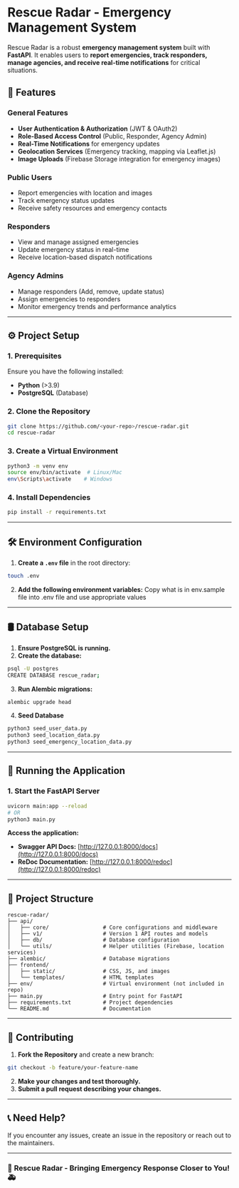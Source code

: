 # Rescue Radar - Emergency Management System

Rescue Radar is a robust **emergency management system** built with **FastAPI**. It enables users to **report emergencies, track responders, manage agencies, and receive real-time notifications** for critical situations. 

## 🚀 Features

### **General Features**
- **User Authentication & Authorization** (JWT & OAuth2)
- **Role-Based Access Control** (Public, Responder, Agency Admin)
- **Real-Time Notifications** for emergency updates
- **Geolocation Services** (Emergency tracking, mapping via Leaflet.js)
- **Image Uploads** (Firebase Storage integration for emergency images)

### **Public Users**
- Report emergencies with location and images
- Track emergency status updates
- Receive safety resources and emergency contacts

### **Responders**
- View and manage assigned emergencies
- Update emergency status in real-time
- Receive location-based dispatch notifications

### **Agency Admins**
- Manage responders (Add, remove, update status)
- Assign emergencies to responders
- Monitor emergency trends and performance analytics

---

## ⚙️ Project Setup

### **1. Prerequisites**
Ensure you have the following installed:
- **Python** (>3.9)
- **PostgreSQL** (Database)

### **2. Clone the Repository**
```bash
git clone https://github.com/<your-repo>/rescue-radar.git
cd rescue-radar
```

### **3. Create a Virtual Environment**
```bash
python3 -m venv env
source env/bin/activate  # Linux/Mac
env\Scripts\activate    # Windows
```

### **4. Install Dependencies**
```bash
pip install -r requirements.txt
```


---

## 🛠 Environment Configuration

1. **Create a `.env` file** in the root directory:
```bash
touch .env
```

2. **Add the following environment variables:**
Copy what is in env.sample file into .env file and use appropriate values

---

## 🛢 Database Setup

1. **Ensure PostgreSQL is running.**
2. **Create the database:**
```bash
psql -U postgres
CREATE DATABASE rescue_radar;
```
3. **Run Alembic migrations:**
```bash
alembic upgrade head
```
4. **Seed Database**
```bash
python3 seed_user_data.py
puthon3 seed_location_data.py
python3 seed_emergency_location_data.py
```
---

## 🚀 Running the Application

### **1. Start the FastAPI Server**
```bash
uvicorn main:app --reload
# OR
python3 main.py
```
**Access the application:**
- **Swagger API Docs:** [http://127.0.0.1:8000/docs](http://127.0.0.1:8000/docs)
- **ReDoc Documentation:** [http://127.0.0.1:8000/redoc](http://127.0.0.1:8000/redoc)

---

## 📂 Project Structure

```plaintext
rescue-radar/
├── api/
│   ├── core/                 # Core configurations and middleware
│   ├── v1/                   # Version 1 API routes and models
│   ├── db/                   # Database configuration
│   └── utils/                # Helper utilities (Firebase, location services)
├── alembic/                  # Database migrations
├── frontend/
│   ├── static/               # CSS, JS, and images
│   └── templates/            # HTML templates
├── env/                      # Virtual environment (not included in repo)
├── main.py                   # Entry point for FastAPI
├── requirements.txt          # Project dependencies
└── README.md                 # Documentation
```

---

## 🤝 Contributing

1. **Fork the Repository** and create a new branch:
```bash
git checkout -b feature/your-feature-name
```
2. **Make your changes and test thoroughly.**
3. **Submit a pull request describing your changes.**

---

## 📞 Need Help?

If you encounter any issues, create an issue in the repository or reach out to the maintainers.

---

### 🎯 **Rescue Radar - Bringing Emergency Response Closer to You!** 🚑
